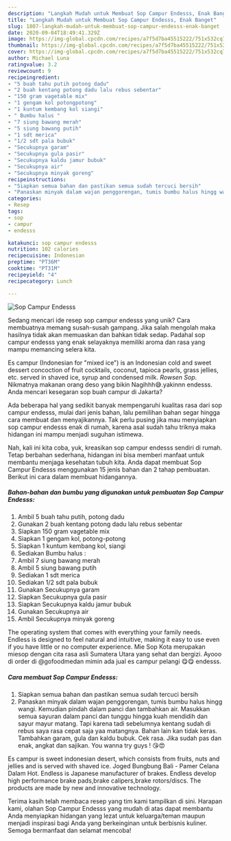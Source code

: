 ```yaml
---
description: "Langkah Mudah untuk Membuat Sop Campur Endesss, Enak Banget"
title: "Langkah Mudah untuk Membuat Sop Campur Endesss, Enak Banget"
slug: 1807-langkah-mudah-untuk-membuat-sop-campur-endesss-enak-banget
date: 2020-09-04T18:49:41.329Z
image: https://img-global.cpcdn.com/recipes/a7f5d7ba45515222/751x532cq70/sop-campur-endesss-foto-resep-utama.jpg
thumbnail: https://img-global.cpcdn.com/recipes/a7f5d7ba45515222/751x532cq70/sop-campur-endesss-foto-resep-utama.jpg
cover: https://img-global.cpcdn.com/recipes/a7f5d7ba45515222/751x532cq70/sop-campur-endesss-foto-resep-utama.jpg
author: Michael Luna
ratingvalue: 3.2
reviewcount: 9
recipeingredient:
- "5 buah tahu putih potong dadu"
- "2 buah kentang potong dadu lalu rebus sebentar"
- "150 gram vagetable mix"
- "1 gengam kol potongpotong"
- "1 kuntum kembang kol siangi"
- " Bumbu halus "
- "7 siung bawang merah"
- "5 siung bawang putih"
- "1 sdt merica"
- "1/2 sdt pala bubuk"
- "Secukupnya garam"
- "Secukupnya gula pasir"
- "Secukupnya kaldu jamur bubuk"
- "Secukupnya air"
- "Secukupnya minyak goreng"
recipeinstructions:
- "Siapkan semua bahan dan pastikan semua sudah tercuci bersih"
- "Panaskan minyak dalam wajan penggorengan, tumis bumbu halus hingg wangi. Kemudian pindah dalam panci dan tambahkan air. Masukkan semua sayuran dalam panci dan tunggu hingga kuah mendidih dan sayur mayur matang. Tapi karena tadi sebelumnya kentang sudah di rebus saya rasa cepat saja yaa matangnya. Bahan lain kan tidak keras. Tambahkan garam, gula dan kaldu bubuk. Cek rasa. Jika sudah pas dan enak, angkat dan sajikan. You wanna try guys ! 😘😍"
categories:
- Resep
tags:
- sop
- campur
- endesss

katakunci: sop campur endesss 
nutrition: 102 calories
recipecuisine: Indonesian
preptime: "PT36M"
cooktime: "PT31M"
recipeyield: "4"
recipecategory: Lunch

---
```



![Sop Campur Endesss](https://img-global.cpcdn.com/recipes/a7f5d7ba45515222/751x532cq70/sop-campur-endesss-foto-resep-utama.jpg)

Sedang mencari ide resep sop campur endesss yang unik? Cara membuatnya memang susah-susah gampang. Jika salah mengolah maka hasilnya tidak akan memuaskan dan bahkan tidak sedap. Padahal sop campur endesss yang enak selayaknya memiliki aroma dan rasa yang mampu memancing selera kita.

Es campur (Indonesian for &#34;mixed ice&#34;) is an Indonesian cold and sweet dessert concoction of fruit cocktails, coconut, tapioca pearls, grass jellies, etc. served in shaved ice, syrup and condensed milk. _Rowsen Sop_. Nikmatnya makanan orang deso yang bikin Nagihhh😅.yakinnn endesss. Anda mencari kesegaran sop buah campur di Jakarta?

Ada beberapa hal yang sedikit banyak mempengaruhi kualitas rasa dari sop campur endesss, mulai dari jenis bahan, lalu pemilihan bahan segar hingga cara membuat dan menyajikannya. Tak perlu pusing jika mau menyiapkan sop campur endesss enak di rumah, karena asal sudah tahu triknya maka hidangan ini mampu menjadi suguhan istimewa.


Nah, kali ini kita coba, yuk, kreasikan sop campur endesss sendiri di rumah. Tetap berbahan sederhana, hidangan ini bisa memberi manfaat untuk membantu menjaga kesehatan tubuh kita. Anda dapat membuat Sop Campur Endesss menggunakan 15 jenis bahan dan 2 tahap pembuatan. Berikut ini cara dalam membuat hidangannya.

<!--inarticleads1-->

##### Bahan-bahan dan bumbu yang digunakan untuk pembuatan Sop Campur Endesss:

1. Ambil 5 buah tahu putih, potong dadu
1. Gunakan 2 buah kentang potong dadu lalu rebus sebentar
1. Siapkan 150 gram vagetable mix
1. Siapkan 1 gengam kol, potong-potong
1. Siapkan 1 kuntum kembang kol, siangi
1. Sediakan  Bumbu halus :
1. Ambil 7 siung bawang merah
1. Ambil 5 siung bawang putih
1. Sediakan 1 sdt merica
1. Sediakan 1/2 sdt pala bubuk
1. Gunakan Secukupnya garam
1. Siapkan Secukupnya gula pasir
1. Siapkan Secukupnya kaldu jamur bubuk
1. Gunakan Secukupnya air
1. Ambil Secukupnya minyak goreng


The operating system that comes with everything your family needs. Endless is designed to feel natural and intuitive, making it easy to use even if you have little or no computer experience. Mie Sop Kota merupakan miesop dengan cita rasa asli Sumatera Utara yang sehat dan bergizi. Ayooo di order di @gofoodmedan mimin ada jual es campur pelangi 😋😋 endesss. 

<!--inarticleads2-->

##### Cara membuat Sop Campur Endesss:

1. Siapkan semua bahan dan pastikan semua sudah tercuci bersih
1. Panaskan minyak dalam wajan penggorengan, tumis bumbu halus hingg wangi. Kemudian pindah dalam panci dan tambahkan air. Masukkan semua sayuran dalam panci dan tunggu hingga kuah mendidih dan sayur mayur matang. Tapi karena tadi sebelumnya kentang sudah di rebus saya rasa cepat saja yaa matangnya. Bahan lain kan tidak keras. Tambahkan garam, gula dan kaldu bubuk. Cek rasa. Jika sudah pas dan enak, angkat dan sajikan. You wanna try guys ! 😘😍


Es campur is sweet indonesian desert, which consists from fruits, nuts and jellies and is served with shaved ice. Joged Bungbung Bali - Pamer Celana Dalam Hot. Endless is Japanese manufacturer of brakes. Endless develop high performance brake pads,brake calipers,brake rotors/discs. The products are made by new and innovative technology. 

Terima kasih telah membaca resep yang tim kami tampilkan di sini. Harapan kami, olahan Sop Campur Endesss yang mudah di atas dapat membantu Anda menyiapkan hidangan yang lezat untuk keluarga/teman maupun menjadi inspirasi bagi Anda yang berkeinginan untuk berbisnis kuliner. Semoga bermanfaat dan selamat mencoba!
